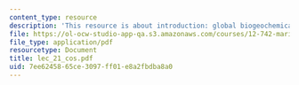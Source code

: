 ```yaml
---
content_type: resource
description: 'This resource is about introduction: global biogeochemical cycles.'
file: https://ol-ocw-studio-app-qa.s3.amazonaws.com/courses/12-742-marine-chemistry-fall-2006/7ee6245865ce3097ff01e8a2fbdba8a0_lec_21_cos.pdf
file_type: application/pdf
resourcetype: Document
title: lec_21_cos.pdf
uid: 7ee62458-65ce-3097-ff01-e8a2fbdba8a0
---
```

